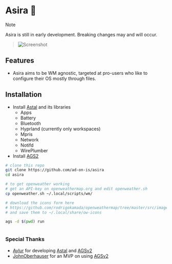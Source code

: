 # Asira 👸

> [!NOTE]
>
> Asira is still in early development. Breaking changes may and will occur.

> ![Screenshot](./screenshots/screenshot.png)

## Features

- Asira aims to be WM agnostic, targeted at pro-users who like to configure their OS mostly through files.

## Installation

- Install [Astal](https://aylur.github.io/astal/guide/getting-started/installation) and its libraries
  - Apps
  - Battery
  - Bluetooth
  - Hyprland (currently only workspaces)
  - Mpris
  - Network
  - Notifd
  - WirePlumber
- Install [AGS2](https://aylur.github.io/ags/guide/install.html)

```bash
# clone this repo
git clone https://github.com/ad-on-is/asira
cd asira

# to get openweather working
# get an API-key on openweathermap.org and edit openweather.sh
cp openweather.sh ~/.local/scripts/wm/

# download the icons form here
# https://github.com/rodrigokamada/openweathermap/tree/master/src/images
# and save them to ~/.local/share/ow-icons

ags -d $(pwd) run
```

```

```

### Special Thanks

- [Aylur](https://github.com/aylur) for developing [Astal](https://aylur.github.io/astal/) and [AGSv2](https://aylur.github.io/ags/)
- [JohnOberhauser](https://github.com/JohnOberhauser) for an MVP on using [AGSv2](https://github.com/JohnOberhauser/Varda-Theme/tree/main/ags)
